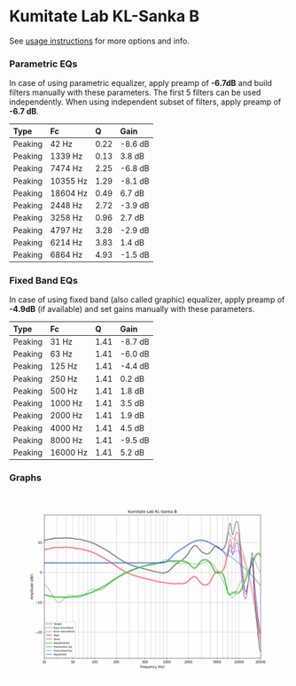 # Kumitate Lab KL-Sanka B
See [usage instructions](https://github.com/jaakkopasanen/AutoEq#usage) for more options and info.

### Parametric EQs
In case of using parametric equalizer, apply preamp of **-6.7dB** and build filters manually
with these parameters. The first 5 filters can be used independently.
When using independent subset of filters, apply preamp of **-6.7 dB**.

| Type    | Fc       |    Q | Gain    |
|:--------|:---------|:-----|:--------|
| Peaking | 42 Hz    | 0.22 | -8.6 dB |
| Peaking | 1339 Hz  | 0.13 | 3.8 dB  |
| Peaking | 7474 Hz  | 2.25 | -6.8 dB |
| Peaking | 10355 Hz | 1.29 | -8.1 dB |
| Peaking | 18604 Hz | 0.49 | 6.7 dB  |
| Peaking | 2448 Hz  | 2.72 | -3.9 dB |
| Peaking | 3258 Hz  | 0.96 | 2.7 dB  |
| Peaking | 4797 Hz  | 3.28 | -2.9 dB |
| Peaking | 6214 Hz  | 3.83 | 1.4 dB  |
| Peaking | 6864 Hz  | 4.93 | -1.5 dB |

### Fixed Band EQs
In case of using fixed band (also called graphic) equalizer, apply preamp of **-4.9dB**
(if available) and set gains manually with these parameters.

| Type    | Fc       |    Q | Gain    |
|:--------|:---------|:-----|:--------|
| Peaking | 31 Hz    | 1.41 | -8.7 dB |
| Peaking | 63 Hz    | 1.41 | -6.0 dB |
| Peaking | 125 Hz   | 1.41 | -4.4 dB |
| Peaking | 250 Hz   | 1.41 | 0.2 dB  |
| Peaking | 500 Hz   | 1.41 | 1.8 dB  |
| Peaking | 1000 Hz  | 1.41 | 3.5 dB  |
| Peaking | 2000 Hz  | 1.41 | 1.9 dB  |
| Peaking | 4000 Hz  | 1.41 | 4.5 dB  |
| Peaking | 8000 Hz  | 1.41 | -9.5 dB |
| Peaking | 16000 Hz | 1.41 | 5.2 dB  |

### Graphs
![](./Kumitate%20Lab%20KL-Sanka%20B.png)